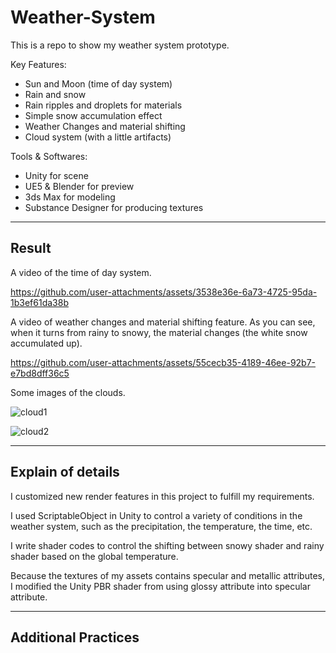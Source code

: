 # Weather-System

This is a repo to show my weather system prototype. 

Key Features:
- Sun and Moon (time of day system)
- Rain and snow
- Rain ripples and droplets for materials
- Simple snow accumulation effect
- Weather Changes and material shifting 
- Cloud system (with a little artifacts)

Tools & Softwares:
- Unity for scene
- UE5 & Blender for preview
- 3ds Max for modeling
- Substance Designer for producing textures
  
---

## Result  

A video of the time of day system. 

https://github.com/user-attachments/assets/3538e36e-6a73-4725-95da-1b3ef61da38b

A video of weather changes and material shifting feature.
As you can see, when it turns from rainy to snowy, the material changes (the white snow accumulated up).

https://github.com/user-attachments/assets/55cecb35-4189-46ee-92b7-e7bd8dff36c5

Some images of the clouds.

![cloud1](https://github.com/user-attachments/assets/c4c1338e-de9f-4703-8c00-8b8162fba6bd)

![cloud2](https://github.com/user-attachments/assets/bb86ee5e-2075-48b5-a7f6-007faf902c25)

---

## Explain of details

I customized new render features in this project to fulfill my requirements.

I used ScriptableObject in Unity to control a variety of conditions in the weather system, such as the precipitation, the temperature, the time, etc.

I write shader codes to control the shifting between snowy shader and rainy shader based on the global temperature.

Because the textures of my assets contains specular and metallic attributes, I modified the Unity PBR shader from using glossy attribute into specular attribute.



---

## Additional Practices
